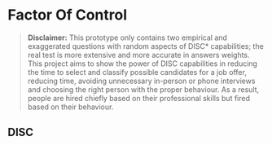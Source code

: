 # Factor Of Control

> **Disclaimer:** This prototype only contains two empirical and exaggerated questions with random aspects of DISC* capabilities; the real test is more extensive and more accurate in answers weights. This project aims to show the power of DISC capabilities in reducing the time to select and classify possible candidates for a job offer, reducing time, avoiding unnecessary in-person or phone interviews and choosing the right person with the proper behaviour. As a result, people are hired chiefly based on their professional skills but fired based on their behaviour.

## DISC


